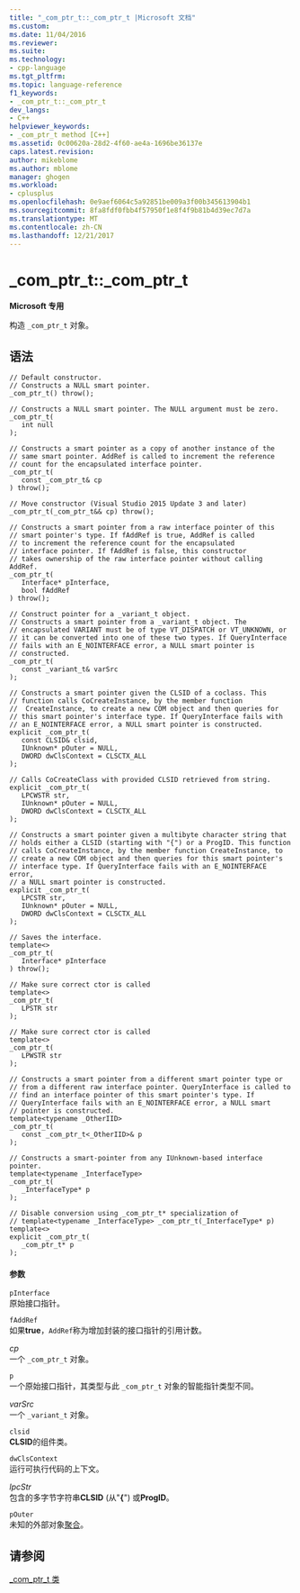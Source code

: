 ```yaml
---
title: "_com_ptr_t::_com_ptr_t |Microsoft 文档"
ms.custom: 
ms.date: 11/04/2016
ms.reviewer: 
ms.suite: 
ms.technology:
- cpp-language
ms.tgt_pltfrm: 
ms.topic: language-reference
f1_keywords:
- _com_ptr_t::_com_ptr_t
dev_langs:
- C++
helpviewer_keywords:
- _com_ptr_t method [C++]
ms.assetid: 0c00620a-28d2-4f60-ae4a-1696be36137e
caps.latest.revision: 
author: mikeblome
ms.author: mblome
manager: ghogen
ms.workload:
- cplusplus
ms.openlocfilehash: 0e9aef6064c5a92851be009a3f00b345613904b1
ms.sourcegitcommit: 8fa8fdf0fbb4f57950f1e8f4f9b81b4d39ec7d7a
ms.translationtype: MT
ms.contentlocale: zh-CN
ms.lasthandoff: 12/21/2017
---
```

# <a name="comptrtcomptrt"></a>_com_ptr_t::_com_ptr_t
**Microsoft 专用**  
  
 构造 `_com_ptr_t` 对象。  
  
## <a name="syntax"></a>语法  
  
```  
// Default constructor.  
// Constructs a NULL smart pointer.  
_com_ptr_t() throw();  
  
// Constructs a NULL smart pointer. The NULL argument must be zero.  
_com_ptr_t(   
   int null   
);  
  
// Constructs a smart pointer as a copy of another instance of the   
// same smart pointer. AddRef is called to increment the reference   
// count for the encapsulated interface pointer.  
_com_ptr_t(   
   const _com_ptr_t& cp   
) throw();  
  
// Move constructor (Visual Studio 2015 Update 3 and later)  
_com_ptr_t(_com_ptr_t&& cp) throw();  
  
// Constructs a smart pointer from a raw interface pointer of this   
// smart pointer's type. If fAddRef is true, AddRef is called   
// to increment the reference count for the encapsulated   
// interface pointer. If fAddRef is false, this constructor   
// takes ownership of the raw interface pointer without calling AddRef.  
_com_ptr_t(   
   Interface* pInterface,   
   bool fAddRef   
) throw();  
  
// Construct pointer for a _variant_t object.  
// Constructs a smart pointer from a _variant_t object. The   
// encapsulated VARIANT must be of type VT_DISPATCH or VT_UNKNOWN, or   
// it can be converted into one of these two types. If QueryInterface   
// fails with an E_NOINTERFACE error, a NULL smart pointer is   
// constructed.  
_com_ptr_t(   
   const _variant_t& varSrc   
);  
  
// Constructs a smart pointer given the CLSID of a coclass. This   
// function calls CoCreateInstance, by the member function  
//  CreateInstance, to create a new COM object and then queries for   
// this smart pointer's interface type. If QueryInterface fails with   
// an E_NOINTERFACE error, a NULL smart pointer is constructed.  
explicit _com_ptr_t(   
   const CLSID& clsid,    
   IUnknown* pOuter = NULL,    
   DWORD dwClsContext = CLSCTX_ALL   
);  
  
// Calls CoCreateClass with provided CLSID retrieved from string.  
explicit _com_ptr_t(   
   LPCWSTR str,    
   IUnknown* pOuter = NULL,    
   DWORD dwClsContext = CLSCTX_ALL   
);  
  
// Constructs a smart pointer given a multibyte character string that   
// holds either a CLSID (starting with "{") or a ProgID. This function   
// calls CoCreateInstance, by the member function CreateInstance, to   
// create a new COM object and then queries for this smart pointer's   
// interface type. If QueryInterface fails with an E_NOINTERFACE error,   
// a NULL smart pointer is constructed.  
explicit _com_ptr_t(   
   LPCSTR str,   
   IUnknown* pOuter = NULL,   
   DWORD dwClsContext = CLSCTX_ALL   
);  
  
// Saves the interface.  
template<>    
_com_ptr_t(   
   Interface* pInterface   
) throw();  
  
// Make sure correct ctor is called  
template<>    
_com_ptr_t(   
   LPSTR str   
);  
  
// Make sure correct ctor is called  
template<>    
_com_ptr_t(   
   LPWSTR str   
);  
  
// Constructs a smart pointer from a different smart pointer type or   
// from a different raw interface pointer. QueryInterface is called to   
// find an interface pointer of this smart pointer's type. If   
// QueryInterface fails with an E_NOINTERFACE error, a NULL smart   
// pointer is constructed.  
template<typename _OtherIID>    
_com_ptr_t(   
   const _com_ptr_t<_OtherIID>& p   
);  
  
// Constructs a smart-pointer from any IUnknown-based interface pointer.  
template<typename _InterfaceType>   
_com_ptr_t(   
   _InterfaceType* p   
);  
  
// Disable conversion using _com_ptr_t* specialization of  
// template<typename _InterfaceType> _com_ptr_t(_InterfaceType* p)  
template<>    
explicit _com_ptr_t(   
   _com_ptr_t* p   
);  
```  
  
#### <a name="parameters"></a>参数  
 `pInterface`  
 原始接口指针。  
  
 `fAddRef`  
 如果**true**，`AddRef`称为增加封装的接口指针的引用计数。  
  
 *cp*  
 一个 `_com_ptr_t` 对象。  
  
 `p`  
 一个原始接口指针，其类型与此 `_com_ptr_t` 对象的智能指针类型不同。  
  
 *varSrc*  
 一个 `_variant_t` 对象。  
  
 `clsid`  
 **CLSID**的组件类。  
  
 `dwClsContext`  
 运行可执行代码的上下文。  
  
 *lpcStr*  
 包含的多字节字符串**CLSID** (从"**{**") 或**ProgID**。  
  
 `pOuter`  
 未知的外部对象[聚合](http://msdn.microsoft.com/library/windows/desktop/ms686558)。  
  
## <a name="see-also"></a>请参阅  
 [_com_ptr_t 类](../cpp/com-ptr-t-class.md)